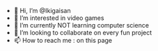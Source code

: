 - 👋 Hi, I’m @Ikigaisan
- 👀 I’m interested in video games
- 🌱 I’m currently NOT learning computer science
- 💞️ I’m looking to collaborate on every fun project
- 📫 How to reach me : on this page

<!---
Ikigaisan/Ikigaisan is a ✨ special ✨ repository because its `README.md` (this file) appears on your GitHub profile.
You can click the Preview link to take a look at your changes.
--->
